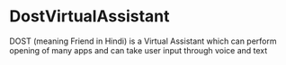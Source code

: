 # DostVirtualAssistant
DOST (meaning Friend in Hindi) is a Virtual Assistant which can perform opening of many apps and can take user input through voice and text 
